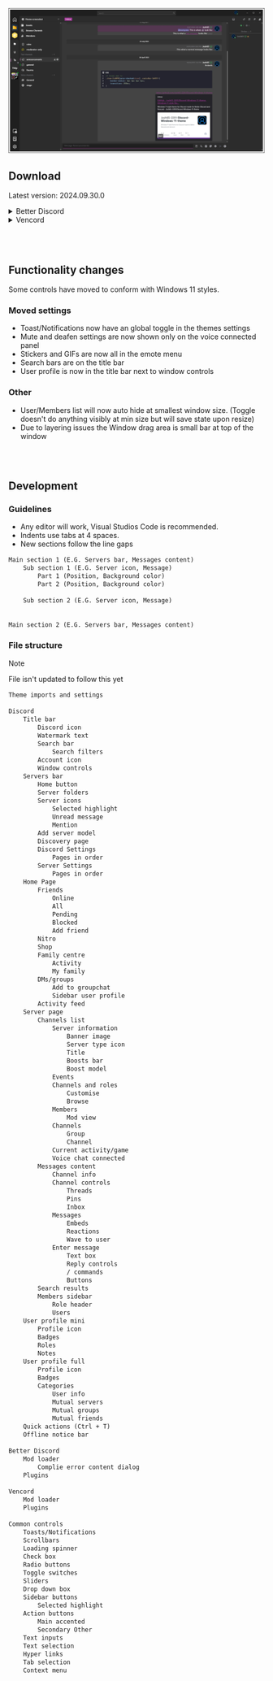 ![image](https://github.com/Josh65-2201/Discord-Windows-11-theme/blob/main/.github/preview.webp?raw=true)

## Download
Latest version: 2024.09.30.0

<details>
	<summary>Better Discord</summary>
	Open https://raw.githubusercontent.com/Josh65-2201/Discord-Windows-11-theme/main/Discord_Windows_11.theme.css > Right click > Save as > Go to BetterDiscord themes folder (%AppData%\BetterDiscord\themes) > Save
</details>

<details>
	<summary>Vencord</summary>
	<b>Offline - Manual update</b>
	Open https://raw.githubusercontent.com/Josh65-2201/Discord-Windows-11-theme/main/Discord_Windows_11.theme.css > Right click > Save as > Go to Vencord themes folder (%AppData%\Vencord\themes) > Save
	<br></br>
	<b>Online - Auto update</b>
	Copy URL `https://raw.githubusercontent.com/Josh65-2201/Discord-Windows-11-theme/main/Discord_Windows_11.theme.css` > Open Discord settings > Click `Themes` > Click `Online themes` > Paste in theme links.
</details>

<br></br>

## Functionality changes
Some controls have moved to conform with Windows 11 styles.


### Moved settings
- Toast/Notifications now have an global toggle in the themes settings
- Mute and deafen settings are now shown only on the voice connected panel
- Stickers and GIFs are now all in the emote menu
- Search bars are on the title bar
- User profile is now in the title bar next to window controls


### Other
- User/Members list will now auto hide at smallest window size. (Toggle doesn't do anything visibly at min size but will save state upon resize)
- Due to layering issues the Window drag area is small bar at top of the window

<br></br>

## Development
### Guidelines
- Any editor will work, Visual Studios Code is recommended.
- Indents use tabs at 4 spaces.
- New sections follow the line gaps
```
Main section 1 (E.G. Servers bar, Messages content)
	Sub section 1 (E.G. Server icon, Message)
		Part 1 (Position, Background color)
		Part 2 (Position, Background color)

	Sub section 2 (E.G. Server icon, Message)


Main section 2 (E.G. Servers bar, Messages content)
```


### File structure
> [!NOTE]
> File isn't updated to follow this yet

```
Theme imports and settings

Discord
    Title bar
        Discord icon
        Watermark text
        Search bar
            Search filters
        Account icon
        Window controls
    Servers bar
        Home button
        Server folders
        Server icons
            Selected highlight
            Unread message
            Mention
        Add server model
        Discovery page
        Discord Settings
            Pages in order 
        Server Settings
            Pages in order
    Home Page
        Friends
            Online
            All
            Pending
            Blocked
            Add friend
        Nitro
        Shop
        Family centre
            Activity
            My family
        DMs/groups
            Add to groupchat
            Sidebar user profile
        Activity feed
    Server page
        Channels list
            Server information
                Banner image
                Server type icon
                Title
                Boosts bar
                Boost model
            Events
            Channels and roles
                Customise
                Browse
            Members
                Mod view
            Channels
                Group
                Channel
            Current activity/game
            Voice chat connected
        Messages content
            Channel info
            Channel controls
                Threads
                Pins
                Inbox
            Messages
                Embeds
                Reactions
                Wave to user
            Enter message
                Text box
                Reply controls
                / commands
                Buttons
        Search results
        Members sidebar
            Role header
            Users
    User profile mini
        Profile icon
        Badges
        Roles
        Notes
    User profile full
        Profile icon
        Badges
        Categories
            User info
            Mutual servers
            Mutual groups
            Mutual friends
    Quick actions (Ctrl + T)
    Offline notice bar

Better Discord
    Mod loader
        Complie error content dialog
    Plugins

Vencord
    Mod loader
    Plugins

Common controls
    Toasts/Notifications
    Scrollbars
    Loading spinner
    Check box
    Radio buttons
    Toggle switches
    Sliders
    Drop down box
    Sidebar buttons
        Selected highlight
    Action buttons
        Main accented
        Secondary Other
    Text inputs
    Text selection
    Hyper links
    Tab selection
    Context menu
```
